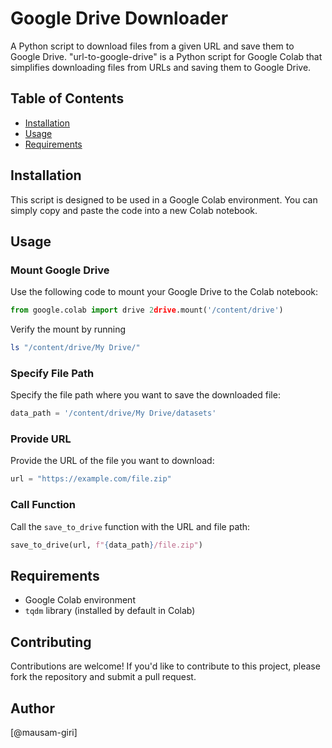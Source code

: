 # Google Drive Downloader

A Python script to download files from a given URL and save them to Google Drive.
"url-to-google-drive" is a Python script for Google Colab that simplifies downloading files from URLs and saving them to Google Drive.

## Table of Contents

*   [Installation](#installation)
*   [Usage](#usage)
*   [Requirements](#requirements)

## Installation
This script is designed to be used in a Google Colab environment. You can simply copy and paste the code into a new Colab notebook.

## Usage
### Mount Google Drive

Use the following code to mount your Google Drive to the Colab notebook:

```python
from google.colab import drive 2drive.mount('/content/drive')
```

Verify the mount by running 
```bash 
ls "/content/drive/My Drive/"
```

### Specify File Path

Specify the file path where you want to save the downloaded file:

```python
data_path = '/content/drive/My Drive/datasets'
```

### Provide URL

Provide the URL of the file you want to download:

```python
url = "https://example.com/file.zip"
```

### Call Function

Call the `save_to_drive` function with the URL and file path:

```python
save_to_drive(url, f"{data_path}/file.zip")
```

## Requirements

*   Google Colab environment
*   `tqdm` library (installed by default in Colab)

## Contributing

Contributions are welcome! If you'd like to contribute to this project, please fork the repository and submit a pull request.

## Author

\[@mausam-giri\]

